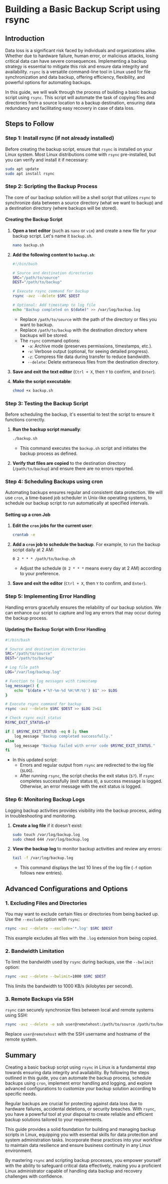 # Building a Basic Backup Script using rsync

## Introduction

Data loss is a significant risk faced by individuals and organizations alike. Whether due to hardware failure, human error, or malicious attacks, losing critical data can have severe consequences. Implementing a backup strategy is essential to mitigate this risk and ensure data integrity and availability. `rsync` is a versatile command-line tool in Linux used for file synchronization and data backup, offering efficiency, flexibility, and powerful options for automating backups.

In this guide, we will walk through the process of building a basic backup script using `rsync`. This script will automate the task of copying files and directories from a source location to a backup destination, ensuring data redundancy and facilitating easy recovery in case of data loss.

## Steps to Follow

### Step 1: Install rsync (if not already installed)

Before creating the backup script, ensure that `rsync` is installed on your Linux system. Most Linux distributions come with `rsync` pre-installed, but you can verify and install it if necessary:

```bash
sudo apt update
sudo apt install rsync
```

### Step 2: Scripting the Backup Process

The core of our backup solution will be a shell script that utilizes `rsync` to synchronize data between a source directory (what we want to backup) and a destination directory (where backups will be stored).

#### Creating the Backup Script

1. **Open a text editor** (such as `nano` or `vim`) and create a new file for your backup script. Let's name it `backup.sh`.

   ```bash
   nano backup.sh
   ```

2. **Add the following content to `backup.sh`**:

   ```bash
   #!/bin/bash

   # Source and destination directories
   SRC="/path/to/source"
   DEST="/path/to/backup"

   # Execute rsync command for backup
   rsync -avz --delete $SRC $DEST

   # Optional: Add timestamp to log file
   echo "Backup completed on $(date)" >> /var/log/backup.log
   ```

   - Replace `/path/to/source` with the path of the directory or files you want to backup.
   - Replace `/path/to/backup` with the destination directory where backups will be stored.
   - The `rsync` command options:
     - `-a`: Archive mode (preserves permissions, timestamps, etc.).
     - `-v`: Verbose output (optional, for seeing detailed progress).
     - `-z`: Compress file data during transfer to reduce bandwidth.
     - `--delete`: Delete extraneous files from the destination directory.

3. **Save and exit the text editor** (`Ctrl + X`, then `Y` to confirm, and `Enter`).

4. **Make the script executable**:

   ```bash
   chmod +x backup.sh
   ```

### Step 3: Testing the Backup Script

Before scheduling the backup, it's essential to test the script to ensure it functions correctly.

1. **Run the backup script manually**:

   ```bash
   ./backup.sh
   ```

   - This command executes the `backup.sh` script and initiates the backup process as defined.

2. **Verify that files are copied** to the destination directory (`/path/to/backup`) and ensure there are no errors reported.

### Step 4: Scheduling Backups using cron

Automating backups ensures regular and consistent data protection. We will use `cron`, a time-based job scheduler in Unix-like operating systems, to schedule our backup script to run automatically at specified intervals.

#### Setting up a cron Job

1. **Edit the `cron` jobs for the current user**:

   ```bash
   crontab -e
   ```

2. **Add a `cron` job to schedule the backup**. For example, to run the backup script daily at 2 AM:

   ```cron
   0 2 * * * /path/to/backup.sh
   ```

   - Adjust the schedule (`0 2 * * *` means every day at 2 AM) according to your preference.

3. **Save and exit the editor** (`Ctrl + X`, then `Y` to confirm, and `Enter`).

### Step 5: Implementing Error Handling

Handling errors gracefully ensures the reliability of our backup solution. We can enhance our script to capture and log any errors that may occur during the backup process.

#### Updating the Backup Script with Error Handling

```bash
#!/bin/bash

# Source and destination directories
SRC="/path/to/source"
DEST="/path/to/backup"

# Log file path
LOG="/var/log/backup.log"

# Function to log messages with timestamp
log_message() {
    echo "$(date +'%Y-%m-%d %H:%M:%S') $1" >> $LOG
}

# Execute rsync command for backup
rsync -avz --delete $SRC $DEST >> $LOG 2>&1

# Check rsync exit status
RSYNC_EXIT_STATUS=$?

if [ $RSYNC_EXIT_STATUS -eq 0 ]; then
    log_message "Backup completed successfully."
else
    log_message "Backup failed with error code $RSYNC_EXIT_STATUS."
fi
```

- In this updated script:
  - Errors and regular output from `rsync` are redirected to the log file (`$LOG`).
  - After running `rsync`, the script checks the exit status (`$?`). If `rsync` completes successfully (exit status `0`), a success message is logged. Otherwise, an error message with the exit status is logged.

### Step 6: Monitoring Backup Logs

Logging backup activities provides visibility into the backup process, aiding in troubleshooting and monitoring.

1. **Create a log file** if it doesn't exist:

   ```bash
   sudo touch /var/log/backup.log
   sudo chmod 644 /var/log/backup.log
   ```

2. **View the backup log** to monitor backup activities and review any errors:

   ```bash
   tail -f /var/log/backup.log
   ```

   - This command displays the last 10 lines of the log file (`-f` option follows new entries).

## Advanced Configurations and Options

### 1. Excluding Files and Directories

You may want to exclude certain files or directories from being backed up. Use the `--exclude` option with `rsync`:

```bash
rsync -avz --delete --exclude='*.log' $SRC $DEST
```

This example excludes all files with the `.log` extension from being copied.

### 2. Bandwidth Limitation

To limit the bandwidth used by `rsync` during backups, use the `--bwlimit` option:

```bash
rsync -avz --delete --bwlimit=1000 $SRC $DEST
```

This limits the bandwidth to 1000 KB/s (kilobytes per second).

### 3. Remote Backups via SSH

`rsync` can securely synchronize files between local and remote systems using SSH:

```bash
rsync -avz --delete -e ssh user@remotehost:/path/to/source /path/to/backup
```

Replace `user@remotehost` with the SSH username and hostname of the remote system.

## Summary

Creating a basic backup script using `rsync` in Linux is a fundamental step towards ensuring data integrity and availability. By following the steps outlined in this guide, you can automate the backup process, schedule backups using `cron`, implement error handling and logging, and explore advanced configurations to customize your backup solution according to specific needs.

Regular backups are crucial for protecting against data loss due to hardware failures, accidental deletions, or security breaches. With `rsync`, you have a powerful tool at your disposal to create reliable and efficient backup solutions tailored to your requirements.

This guide provides a solid foundation for building and managing backup scripts in Linux, equipping you with essential skills for data protection and system administration tasks. Incorporate these practices into your workflow to maintain data resilience and ensure business continuity in any Linux environment.

By mastering `rsync` and scripting backup processes, you empower yourself with the ability to safeguard critical data effectively, making you a proficient Linux administrator capable of handling data backup and recovery challenges with confidence.

